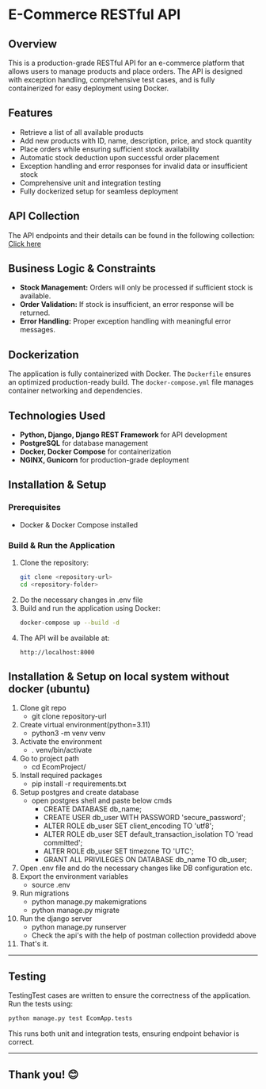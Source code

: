 # E-Commerce RESTful API

## Overview
This is a production-grade RESTful API for an e-commerce platform that allows users to manage products and place orders. The API is designed with exception handling, comprehensive test cases, and is fully containerized for easy deployment using Docker.

## Features
- Retrieve a list of all available products
- Add new products with ID, name, description, price, and stock quantity
- Place orders while ensuring sufficient stock availability
- Automatic stock deduction upon successful order placement
- Exception handling and error responses for invalid data or insufficient stock
- Comprehensive unit and integration testing
- Fully dockerized setup for seamless deployment

## API Collection
The API endpoints and their details can be found in the following collection:
[Click here](https://drive.google.com/file/d/1MHLFKhSunK4OrXTCSgzNMOi6KWNjMGa9/view?usp=sharing)

## Business Logic & Constraints
- **Stock Management:** Orders will only be processed if sufficient stock is available.
- **Order Validation:** If stock is insufficient, an error response will be returned.
- **Error Handling:** Proper exception handling with meaningful error messages.

## Dockerization
The application is fully containerized with Docker. The `Dockerfile` ensures an optimized production-ready build. The `docker-compose.yml` file manages container networking and dependencies.

## Technologies Used
- **Python, Django, Django REST Framework** for API development
- **PostgreSQL** for database management
- **Docker, Docker Compose** for containerization
- **NGINX, Gunicorn** for production-grade deployment


## Installation & Setup
### **Prerequisites**
- Docker & Docker Compose installed

### **Build & Run the Application**
1. Clone the repository:
   ```sh
   git clone <repository-url>
   cd <repository-folder>
   ```
2. Do the necessary changes in .env file
3. Build and run the application using Docker:
   ```sh
   docker-compose up --build -d
   ```
4. The API will be available at:
   ```
   http://localhost:8000
   ```

## **Installation & Setup on local system without docker (ubuntu)**

1. Clone git repo
    - git clone repository-url
2. Create virtual environment(python=3.11)
    - python3 -m venv venv
3. Activate the environment
    - . venv/bin/activate
4. Go to project path
    - cd EcomProject/
5. Install required packages
    - pip install -r requirements.txt
6. Setup postgres and create database
    - open postgres shell and paste below cmds
        - CREATE DATABASE db_name; 
        - CREATE USER db_user WITH PASSWORD 'secure_password';
        - ALTER ROLE db_user SET client_encoding TO 'utf8'; 
        - ALTER ROLE db_user SET default_transaction_isolation TO 'read committed'; 
        - ALTER ROLE db_user SET timezone TO 'UTC'; 
        - GRANT ALL PRIVILEGES ON DATABASE db_name TO db_user; 
7. Open .env file and do the necessary changes like DB configuration etc.
8. Export the environment variables
    - source .env
9. Run migrations
    - python manage.py makemigrations
    - python manage.py migrate
10. Run the django server
    - python manage.py runserver
    - Check the api's with the help of postman collection providedd above
11. That's it.

---

## Testing
TestingTest cases are written to ensure the correctness of the application. Run the tests using:

```sh
python manage.py test EcomApp.tests
```
This runs both unit and integration tests, ensuring endpoint behavior is correct.

---

## Thank you! 😊





